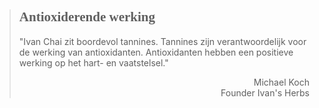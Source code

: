 ><h2 style="font-family:monad">Antioxiderende werking</h2 style="font-family:lato">
>
>"Ivan Chai zit boordevol tannines. Tannines zijn verantwoordelijk voor de werking van antioxidanten. Antioxidanten hebben een positieve werking op het hart- en vaatstelsel."
>
> <p style="text-align: right">Michael Koch <br> Founder Ivan's Herbs</p>
